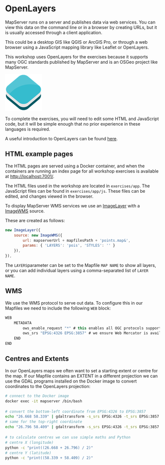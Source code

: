 # OpenLayers

MapServer runs on a server and publishes data via web services. You can view this data on the command line or in a browser by creating URLs, but it is usually accessed through a client application.

This could be a desktop GIS like QGIS or ArcGIS Pro, or through a web browser using a JavaScript mapping library like Leaflet or OpenLayers.

This workshop uses OpenLayers for the exercises because it supports many OGC standards published by MapServer and is an OSGeo project like MapServer.

![OpenLayers logo](../assets/images/OpenLayers_logo.png "OpenLayers logo")

To complete the exercises, you will need to edit some HTML and JavaScript code, but it will be simple enough that no prior experience in these languages is required.

A useful introduction to OpenLayers can be found [here](https://openlayers.org/workshop/en/).

## HTML example pages

The HTML pages are served using a Docker container, and when the containers are
running an index page for all workshop exercises is available at <http://localhost:7001/>. 

The HTML files used in the workshop are located in `exercises/app`.
The JavaScript files can be found in `exercises/app/js`. These files can be edited, and changes viewed in the browser. 

To display MapServer WMS services we use an [ImageLayer](https://openlayers.org/en/latest/apidoc/module-ol_layer_Image-ImageLayer.html) with a [ImageWMS](https://openlayers.org/en/latest/apidoc/module-ol_source_ImageWMS-ImageWMS.html) source.

These are created as follows:

```js
new ImageLayer({
    source: new ImageWMS({
        url: mapserverUrl + mapfilesPath + 'points.map&',
        params: { 'LAYERS': 'pois', 'STYLES': '' }
    }),
}),
```

The `LAYERS`parameter can be set to the Mapfile `MAP NAME` to show all layers, or you can add individual
layers using a comma-separated list of `LAYER NAME`.

## WMS

We use the WMS protocol to serve out data. To configure this in our Mapfiles we need to include the following `WEB` block:

```scala
WEB
    METADATA
        ows_enable_request "*" # this enables all OGC protocols supported by MapServer
        ows_srs "EPSG:4326 EPSG:3857" # we ensure Web Mercator is available as this is the projection we use in our OL maps
    END
END
```

## Centres and Extents

In our OpenLayers maps we often want to set a starting extent or centre for the map. If our Mapfile contains an EXTENT in a different projection we can use the GDAL programs installed on the Docker image to convert coordinates to the OpenLayers projection:


```bash
# connect to the Docker image
docker exec -it mapserver /bin/bash

# convert the bottom-left coordinate from EPSG:4326 to EPSG:3857
echo "26.668 58.339" | gdaltransform -s_srs EPSG:4326 -t_srs EPSG:3857
# same for the top-right coordinate
echo "26.796 58.409" | gdaltransform -s_srs EPSG:4326 -t_srs EPSG:3857

# to calculate centres we can use simple maths and Python
# centre X (longitude)
python -c "print((26.668 + 26.796) / 2)"
# centre Y (latitude)
python -c "print((58.339 + 58.409) / 2)"
```